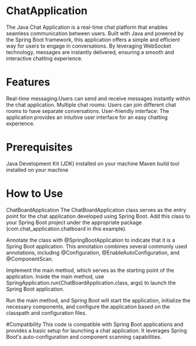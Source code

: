 # ChatApplication
The Java Chat Application is a real-time chat platform that enables seamless communication between users. Built with Java and powered by the Spring Boot framework, this application offers a simple and efficient way for users to engage in conversations. By leveraging WebSocket technology, messages are instantly delivered, ensuring a smooth and interactive chatting experience.

# Features
Real-time messaging:Users can send and receive messages instantly within the chat application.
Multiple chat rooms: Users can join different chat rooms to have separate conversations.
User-friendly interface: The application provides an intuitive user interface for an easy chatting experience.

# Prerequisites
Java Development Kit (JDK) installed on your machine
Maven build tool installed on your machine

# How to Use
ChatBoardApplication
The ChatBoardApplication class serves as the entry point for the chat application developed using Spring Boot.
Add this class to your Spring Boot project under the appropriate package (com.chat_application.chatboard in this example).

Annotate the class with @SpringBootApplication to indicate that it is a Spring Boot application. This annotation combines several commonly used annotations, including @Configuration, @EnableAutoConfiguration, and @ComponentScan.

Implement the main method, which serves as the starting point of the application. Inside the main method, use SpringApplication.run(ChatBoardApplication.class, args) to launch the Spring Boot application.

Run the main method, and Spring Boot will start the application, initialize the necessary components, and configure the application based on the classpath and configuration files.

#Compatibility
This code is compatible with Spring Boot applications and provides a basic setup for launching a chat application. It leverages Spring Boot's auto-configuration and component scanning capabilities.
